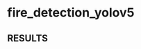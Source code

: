 # fire_detection_yolov5
## RESULTS
<div></div>
<img scr=""C:\Users\Ameni\Downloads\fire.mp4 (1).mp4">
